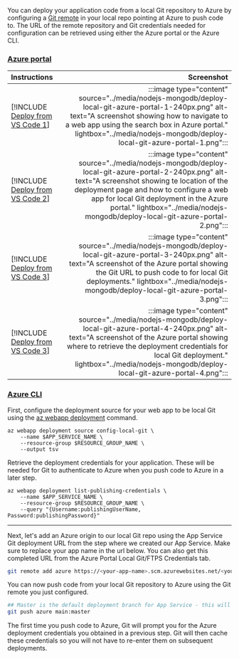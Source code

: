 You can deploy your application code from a local Git repository to Azure by configuring a [Git remote](https://git-scm.com/book/en/v2/Git-Basics-Working-with-Remotes) in your local repo pointing at Azure to push code to. The URL of the remote repository and Git credentials needed for configuration can be retrieved using either the Azure portal or the Azure CLI.

### [Azure portal](#tab/deploy-instructions-azportal)

| Instructions    | Screenshot |
|:----------------|-----------:|
| [!INCLUDE [Deploy from VS Code 1](<./deploy-local-git-azure-portal-1.md>)] | :::image type="content" source="../media/nodejs-mongodb/deploy-local-git-azure-portal-1-240px.png" alt-text="A screenshot showing how to navigate to a web app using the search box in Azure portal." lightbox="../media/nodejs-mongodb/deploy-local-git-azure-portal-1.png"::: |
| [!INCLUDE [Deploy from VS Code 2](<./deploy-local-git-azure-portal-2.md>)] | :::image type="content" source="../media/nodejs-mongodb/deploy-local-git-azure-portal-2-240px.png" alt-text="A screenshot showing te location of the deployment page and how to configure a web app for local Git deployment in the Azure portal." lightbox="../media/nodejs-mongodb/deploy-local-git-azure-portal-2.png"::: |
| [!INCLUDE [Deploy from VS Code 3](<./deploy-local-git-azure-portal-3.md>)] | :::image type="content" source="../media/nodejs-mongodb/deploy-local-git-azure-portal-3-240px.png" alt-text="A screenshot of the Azure portal showing the Git URL to push code to for local Git deployments." lightbox="../media/nodejs-mongodb/deploy-local-git-azure-portal-3.png"::: |
| [!INCLUDE [Deploy from VS Code 3](<./deploy-local-git-azure-portal-4.md>)] | :::image type="content" source="../media/nodejs-mongodb/deploy-local-git-azure-portal-4-240px.png" alt-text="A screenshot of the Azure portal showing where to retrieve the deployment credentials for local Git deployment." lightbox="../media/nodejs-mongodb/deploy-local-git-azure-portal-4.png"::: |

### [Azure CLI](#tab/deploy-instructions-azcli)

First, configure the deployment source for your web app to be local Git using the [az webapp deployment](/cli/azure/webapp/deployment) command.  

```azurecli
az webapp deployment source config-local-git \
    --name $APP_SERVICE_NAME \
    --resource-group $RESOURCE_GROUP_NAME \
    --output tsv
```

Retrieve the deployment credentials for your application.  These will be needed for Git to authenticate to Azure when you push code to Azure in a later step.

```azurecli
az webapp deployment list-publishing-credentials \
    --name $APP_SERVICE_NAME \
    --resource-group $RESOURCE_GROUP_NAME \
    --query "{Username:publishingUserName, Password:publishingPassword}"
```

---

Next, let's add an Azure origin to our local Git repo using the App Service Git deployment URL from the step where we created our App Service.  Make sure to replace your app name in the url below.  You can also get this completed URL from the Azure Portal Local Git/FTPS Credentials tab.

```bash
git remote add azure https://<your-app-name>.scm.azurewebsites.net/<your-app-name>.git
```

You can now push code from your local Git repository to Azure using the Git remote you just configured.

```bash
## Master is the default deployment branch for App Service - this will ensure our local main branch works for the deployment
git push azure main:master
```

The first time you push code to Azure, Git will prompt you for the Azure deployment credentials you obtained in a previous step. Git will then cache these credentials so you will not have to re-enter them on subsequent deployments.
